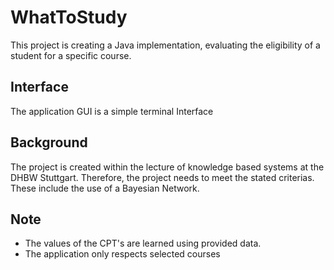 WhatToStudy
===========
This project is creating a Java implementation, evaluating the eligibility of a student for a specific course.

## Interface

The application GUI is a simple terminal Interface

## Background

The project is created within the lecture of knowledge based systems at the DHBW Stuttgart. Therefore, the project needs to meet the stated criterias. These include the use of a Bayesian Network. 

## Note

 * The values of the CPT's are learned using provided data. 
 * The application only respects selected courses
